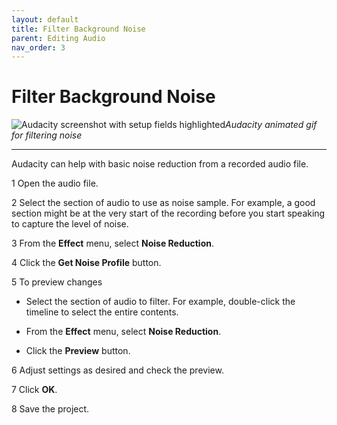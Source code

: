 ```yaml
---
layout: default
title: Filter Background Noise
parent: Editing Audio
nav_order: 3
---
```


# Filter Background Noise

![Audacity screenshot with setup fields highlighted](https://cch5ng.github.io/audacity-help/images/audacity_screen_filter_anim.gif)*Audacity animated gif for filtering noise*


------


Audacity can help with basic noise reduction from a recorded audio file.

1 Open the audio file.

2 Select the section of audio to use as noise sample. For example, a good section might be at the very start of the recording before you start speaking to capture the level of noise.

3 From the **Effect** menu, select **Noise Reduction**.

4 Click the **Get Noise Profile** button.

5 To preview changes

  * Select the section of audio to filter. For example, double-click the timeline to select the entire contents.

  * From the **Effect** menu, select **Noise Reduction**.

  * Click the **Preview** button.

6 Adjust settings as desired and check the preview.

7 Click **OK**.

8 Save the project.
